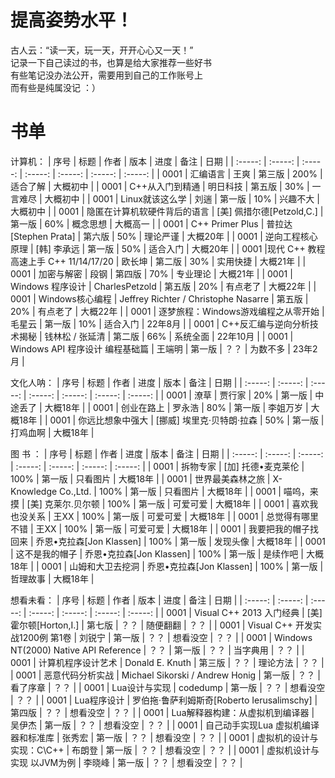 # 提高姿势水平！
古人云：“读一天，玩一天，开开心心又一天！”  
记录一下自己读过的书，也算是给大家推荐一些好书  
有些笔记没办法公开，需要用到自己的工作账号上  
而有些是纯属没记 ：）  

# 书单
计算机：
| 序号 | 标题 | 作者 | 版本 | 进度 | 备注 | 日期 |
| :-----: | :-----: | :-----: | :-----: | :-----: | :-----: | :-----: |
| 0001 | 汇编语言 | 王爽 | 第三版 | 200% | 适合了解 | 大概初中 |
| 0001 | C++从入门到精通 | 明日科技 |  第五版 | 30% | 一言难尽 | 大概初中 |
| 0001 | Linux就该这么学 | 刘遄 | 第一版 | 10% | 兴趣不大 | 大概初中 |
| 0001 | 隐匿在计算机软硬件背后的语言 | [美] 佩措尔德[Petzold,C.] | 第一版 | 60% | 概念思想 | 大概高一 |
| 0001 | C++ Primer Plus | 普拉达[Stephen Prata] | 第六版 | 50% | 理论严谨 | 大概20年 |
| 0001 | 逆向工程核心原理 | [韩] 李承远 | 第一版 | 50% | 适合入门 | 大概20年 |
| 0001 |现代 C++ 教程 高速上手 C++ 11/14/17/20 | 欧长坤 | 第二版 | 30% | 实用快捷 | 大概21年 |
| 0001 | 加密与解密 | 段钢 | 第四版 | 70% | 专业理论 | 大概21年 |
| 0001 | Windows 程序设计 | CharlesPetzold | 第五版 | 20% | 有点老了 | 大概22年 |
| 0001 | Windows核心编程 | Jeffrey Richter / Christophe Nasarre | 第五版 | 20% | 有点老了 | 大概22年 |
| 0001 | 逐梦旅程：Windows游戏编程之从零开始 | 毛星云 | 第一版 | 10% | 适合入门 | 22年8月 |
| 0001 | C++反汇编与逆向分析技术揭秘 | 钱林松 / 张延清 | 第二版 | 66% | 系统全面 | 22年10月 |
| 0001 | Windows API 程序设计 编程基础篇 | 王端明 | 第一版 | ？？ | 为数不多 | 23年2月 |

文化人呐：
| 序号 | 标题 | 作者 | 进度 | 版本 | 备注 | 日期 |
| :-----: | :-----: | :-----: | :-----: | :-----: | :-----: | :-----: |
| 0001 | 潦草 | 贾行家 | 20% | 第一版 | 中途丢了 | 大概18年 |
| 0001 | 创业在路上 | 罗永浩 | 80% | 第一版 | 李姐万岁 | 大概18年 |
| 0001 | 你远比想象中强大 | [挪威] 埃里克·贝特朗·拉森 | 50% | 第一版 | 打鸡血啊 | 大概18年 |

图 书 ：
| 序号 | 标题 | 作者 | 进度 | 版本 | 备注 | 日期 |
| :-----: | :-----: | :-----: | :-----: | :-----: | :-----: | :-----: |
| 0001 | 拆物专家 | [加] 托德•麦克莱伦 | 100% | 第一版 | 只看图片 | 大概18年 |
| 0001 | 世界最美森林之旅 | X-Knowledge Co.,Ltd. | 100% | 第一版 | 只看图片 | 大概18年 |
| 0001 | 喵呜，来摸 | [美] 克莱尔.贝尔顿 | 100% | 第一版 | 可爱可爱 | 大概18年 |
| 0001 | 喜欢我也没关系 | 王XX | 100% | 第一版 | 可爱可爱 | 大概18年 |
| 0001 | 总觉得有哪里不错 | 王XX | 100% | 第一版 | 可爱可爱 | 大概18年 |
| 0001 | 我要把我的帽子找回来 | 乔恩•克拉森[Jon Klassen] | 100% | 第一版 | 发现头像 | 大概18年 |
| 0001 | 这不是我的帽子 | 乔恩•克拉森[Jon Klassen] | 100% | 第一版 | 是续作吧 | 大概18年 |
| 0001 | 山姆和大卫去挖洞 | 乔恩•克拉森[Jon Klassen] | 100% | 第一版 | 哲理故事 | 大概18年 |

想看未看：
| 序号 | 标题 | 作者 | 版本 | 进度 | 备注 | 日期 |
| :-----: | :-----: | :-----: | :-----: | :-----: | :-----: | :-----: |
| 0001 | Visual C++ 2013 入门经典 | [美] 霍尔顿[Horton,I.] | 第七版 | ？？ | 随便翻翻 | ？？ |
| 0001 | Visual C++ 开发实战1200例 第1卷 | 刘锐宁 | 第一版 | ？？ | 想看没空 | ？？ |
| 0001 | Windows NT(2000) Native API Reference | ？？ | 第一版 | ？？ | 当字典用 | ？？ |
| 0001 | 计算机程序设计艺术 | Donald E. Knuth | 第三版 | ？？ | 理论方法 | ？？ |
| 0001 | 恶意代码分析实战 | Michael Sikorski / Andrew Honig | 第一版 | ？？ | 看了序章 | ？？ |
| 0001 | Lua设计与实现 | codedump | 第一版 | ？？ | 想看没空 | ？？ |
| 0001 | Lua程序设计 | 罗伯拖·鲁萨利姆斯奇[Roberto Ierusalimschy] | 第四版 | ？？ | 想看没空 | ？？ |
| 0001 | Lua解释器构建：从虚拟机到编译器 | 吴伊杰 | 第一版 | ？？ | 想看没空 | ？？ |
| 0001 | 自己动手实现Lua 虚拟机编译器和标准库 | 张秀宏 | 第一版 | ？？ | 想看没空 | ？？ |
| 0001 | 虚拟机的设计与实现：C\C++ | 布朗登 | 第一版 | ？？ | 想看没空 | ？？ |
| 0001 | 虚拟机设计与实现 以JVM为例 | 李晓峰 | 第一版 | ？？ | 想看没空 | ？？ |

